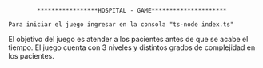            *****************HOSPITAL - GAME*********************

    Para iniciar el juego ingresar en la consola "ts-node index.ts"
El objetivo del juego es atender a los pacientes antes de que se acabe el tiempo.
El juego cuenta con 3 niveles y distintos grados de complejidad en los pacientes.